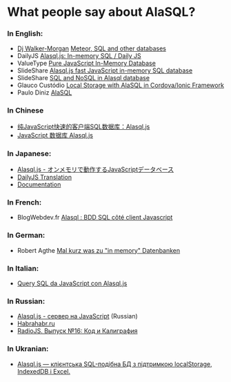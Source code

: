 # What people say about AlaSQL?

### In English:

* [Dj Walker-Morgan](https://www.compose.io/articles/author/dj/) [Meteor, SQL and other databases](https://www.compose.io/articles/meteor-sql-and-other-databases/)
* DailyJS [Alasql.js: In-memory SQL / Daily JS](http://dailyjs.com/2014/11/06/alasql/)
* ValueType [Pure JavaScript In-Memory Database](http://valuetype.wordpress.com/2014/11/07/pure-javascript-in-memory-database/)
* SlideShare [Alasql.js fast JavaScript in-memory SQL database](http://www.slideshare.net/AndreyGershun/alasqljsfast-javascript-inmemory-sql-database)
* SlideShare [SQL and NoSQL in Alasql database](http://www.slideshare.net/AndreyGershun/sql-and-nosql-in-alasql)
* Glauco Custódio [Local Storage with AlaSQL in Cordova/Ionic Framework](http://blog.glaucocustodio.com/2015/03/30/local-storage-with-alasql-in-cordovaionic-framework/)
* Paulo Diniz [AlaSQL](http://www.pdiniz.com/alasql/)


### In Chinese

* [纯JavaScript快速的客户端SQL数据库：Alasql.js](http://www.open-open.com/lib/view/open1415688317196.html)
* [JavaScript 数据库 Alasql.js](http://wap.oschina.net/p/alasql-js)

### In Japanese:

* [Alasql.js - オンメモリで動作するJavaScriptデータベース](http://www.moongift.jp/2014/11/alasql-js-%E3%82%AA%E3%83%B3%E3%83%A1%E3%83%A2%E3%83%AA%E3%81%A7%E5%8B%95%E4%BD%9C%E3%81%99%E3%82%8Bjavascript%E3%83%87%E3%83%BC%E3%82%BF%E3%83%99%E3%83%BC%E3%82%B9/)
* [DailyJS Translation](http://panda.node.ws/?p=333)
* [Documentation](http://www.open-open.com/lib/view/open1415688317196.html)

### In French:

* BlogWebdev.fr [Alasql : BDD SQL côté client Javascript](http://blogwebdev.fr/Alasql-BDD-SQL-cote-client-Javascript/)

### In German:

* Robert Agthe [Mal kurz was zu "in memory" Datenbanken](http://robert-agthe.de/post/1415372558184-Mal-kurz-was-zu-in-memory-Datenbanken)

### In Italian:

* [Query SQL da JavaScript con Alasql.js](http://blog.mrwebmaster.it/2014/11/14/query-sql-da-javascript-con-alasql-js.html)

### In Russian:

* [Alasql.js - сервер на JavaScript](http://www.slideshare.net/AndreyGershun/alasqljs-sql-javascript) (Russian)
* [Habrahabr.ru](http://habrahabr.ru/company/zfort/blog/242709/)
* [RadioJS. Выпуск №16: Код и Калиграфия](http://radiojs.ru/2015/01/radiojs-16/)

### In Ukranian:

* [Alasql.js — клієнтська SQL-подібна БД з підтримкою localStorage, IndexedDB і Excel.](http://it-ua.info/news/2015/03/22/klka-ckavinok-korisnostey-dlya-veb-rozrobnika-40.html)

